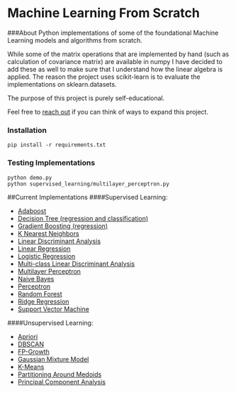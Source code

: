 # Machine Learning From Scratch


###About
Python implementations of some of the foundational Machine Learning models and algorithms from scratch.

While some of the matrix operations that are implemented by hand (such as calculation of covariance matrix) are 
available in numpy I have decided to add these as well to make sure that I understand how the linear algebra is applied.
The reason the project uses scikit-learn is to evaluate the implementations on sklearn.datasets.

The purpose of this project is purely self-educational.

Feel free to [reach out](mailto:eriklindernoren@gmail.com) if you can think of ways to expand this project.


### Installation
    pip install -r requirements.txt


### Testing Implementations
    python demo.py
    python supervised_learning/multilayer_perceptron.py


##Current Implementations
####Supervised Learning:
- [Adaboost](supervised_learning/adaboost.py)
- [Decision Tree (regression and classification)](supervised_learning/decision_tree.py)
- [Gradient Boosting (regression)](supervised_learning/gradient_boosting_regressor.py)
- [K Nearest Neighbors](supervised_learning/k_nearest_neighbors.py)
- [Linear Discriminant Analysis](supervised_learning/linear_discriminant_analysis.py)
- [Linear Regression](supervised_learning/linear_regression.py)
- [Logistic Regression](supervised_learning/logistic_regression.py)
- [Multi-class Linear Discriminant Analysis](supervised_learning/multi_class_lda.py)
- [Multilayer Perceptron](supervised_learning/multilayer_perceptron.py)
- [Naive Bayes](supervised_learning/naive_bayes.py)
- [Perceptron](supervised_learning/perceptron.py)
- [Random Forest](supervised_learning/random_forest.py)
- [Ridge Regression](supervised_learning/ridge_regression.py)
- [Support Vector Machine](supervised_learning/support_vector_machine.py)

####Unsupervised Learning:
- [Apriori](unsupervised_learning/apriori.py)
- [DBSCAN](unsupervised_learning/dbscan.py)
- [FP-Growth](unsupervised_learning/fp_growth.py)
- [Gaussian Mixture Model](unsupervised_learning/gaussian_mixture_model.py)
- [K-Means](unsupervised_learning/k_means.py)
- [Partitioning Around Medoids](unsupervised_learning/partitioning_around_medoids.py)
- [Principal Component Analysis](unsupervised_learning/principal_component_analysis.py)
